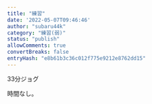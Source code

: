 ```yaml
---
title: "練習"
date: '2022-05-07T09:46:46'
author: "subaru44k"
category: "練習(弱)"
status: "publish"
allowComments: true
convertBreaks: false
entryHash: "e8b61b3c36c012f775e9212e8762dd15"
---
```

33分ジョグ

時間なし。
